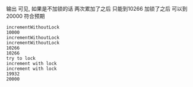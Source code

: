 
输出 可见, 如果是不加锁的话 两次累加了之后 只能到10266
加锁了之后 可以到20000 符合预期

```shell
incrementWithoutLock
10000
incrementWithoutLock
incrementWithoutLock
10266
10266
try to lock
increment with lock
increment with lock
19932
20000
```